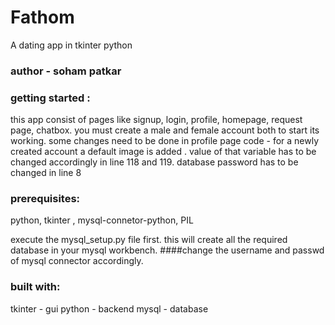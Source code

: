 # Fathom
A dating app in tkinter python

### author - soham patkar

### getting started :
this app consist of pages like signup, login, profile, homepage, request page, chatbox.
you must create a male and female account both to start its working.
some changes need to be done in profile page code - 
    for a newly created account a default image is added . value of that variable has to be changed accordingly in line 118 and 119.
    database password has to be changed in line 8

### prerequisites:
python, tkinter , mysql-connetor-python, PIL

execute the mysql_setup.py file first.
this will create all the required database in your mysql workbench.
####change the username and passwd of mysql connector accordingly.

### built with:
tkinter - gui
python - backend
mysql - database
